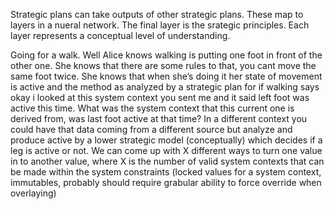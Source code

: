 Strategic plans can take outputs of other strategic plans. These map to layers in a nueral network. The final layer is the srategic principles. Each layer represents a conceptual level of understanding.

Going for a walk. Well Alice knows walking is putting one foot in front of the other one. She knows that there are some rules to that, you cant move the same foot twice. She knows that when she’s doing it her state of movement is active and the method as analyzed by a strategic plan for if walking says okay i looked at this system context you sent me and it said left foot was active this time. What was the system context that this current one is derived from, was last foot active at that time? In a different context you could have that data coming from a different source but analyze and produce active by a lower strategic model (conceptually) which decides if a leg is active or not. We can come up with X different ways to turn one value in to another value, where X is the number of valid system contexts that can be made within the system constraints (locked values for a system context, immutables, probably should require grabular ability to force override when overlaying)